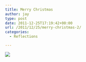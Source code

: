 ```yaml
---
title: Merry Christmas
author: jay
type: post
date: 2011-12-25T17:19:42+00:00
url: /2011/12/25/merry-christmas-2/
categories:
  - Reflections

---
```

[![][1]][2]

 [1]: https://photos.smugmug.com/All/our-animals/i-k6XXg5t/0/M/DSC4604-M.jpg
 [2]: http://photos.littleriverview.org/All/our-animals/14614295_jfKJXf#1646198797_k6XXg5t-A-LB